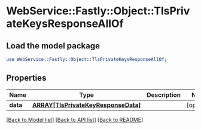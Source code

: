 # WebService::Fastly::Object::TlsPrivateKeysResponseAllOf

## Load the model package
```perl
use WebService::Fastly::Object::TlsPrivateKeysResponseAllOf;
```

## Properties
Name | Type | Description | Notes
------------ | ------------- | ------------- | -------------
**data** | [**ARRAY[TlsPrivateKeyResponseData]**](TlsPrivateKeyResponseData.md) |  | [optional] 

[[Back to Model list]](../README.md#documentation-for-models) [[Back to API list]](../README.md#documentation-for-api-endpoints) [[Back to README]](../README.md)


